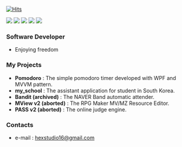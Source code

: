 [![Hits](https://hits.seeyoufarm.com/api/count/incr/badge.svg?url=https%3A%2F%2Fgithub.com%2Fhandbros&count_bg=%2379C83D&title_bg=%23555555&icon=&icon_color=%23E7E7E7&title=Hits&edge_flat=true)](https://hits.seeyoufarm.com)

<img src="https://img.shields.io/badge/C Sharp-95478E?style=flat-square&logo=C-Sharp&logoColor=white"/> <img src="https://img.shields.io/badge/Flutter-06589C?style=flat-square&logo=Flutter&logoColor=white"/> <img src="https://img.shields.io/badge/Python-3776AB?style=flat-square&logo=Python&logoColor=white"/> <img src="https://img.shields.io/badge/Visual Studio-95478E?style=flat-square&logo=Visual-Studio&logoColor=white"/> <img src="https://img.shields.io/badge/Android Studio-3DDC84?style=flat-square&logo=Android-Studio&logoColor=white"/>

### Software Developer
 * Enjoying freedom
 
### My Projects
 * __Pomodoro__ : The simple pomodoro timer developed with WPF and MVVM pattern.
 * __my_school__ : The assistant application for student in South Korea.
 * __Bandit (archived)__ : The NAVER Band automatic attender.
 * __MView v2 (aborted)__ : The RPG Maker MV/MZ Resource Editor.
 * __PASS v2 (aborted)__ : The online judge engine.

### Contacts
 * e-mail : [hexstudio16@gmail.com](mailto:hexstudio16@gmail.com)
